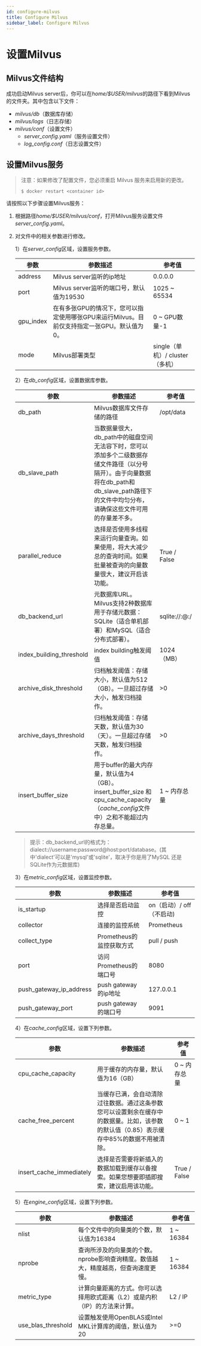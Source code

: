 ```yaml
---
id: configure-milvus
title: Configure Milvus
sidebar_label: Configure Milvus
---
```


# 设置Milvus

## Milvus文件结构
成功启动Milvus server后，你可以在*home/$USER/milvus*的路径下看到Milvus的文件夹。其中包含以下文件：

- *milvus/db*（数据库存储）
- *milvus/logs*（日志存储）
- *milvus/conf*（设置文件）
    - *server_config.yaml*（服务设置文件）
    - *log_config.conf*（日志设置文件）

## 设置Milvus服务

> 注意：如果修改了配置文件，您必须重启 Milvus 服务来启用新的更改。
>
> ```
> $ docker restart <container id>
> ```

请按照以下步骤设置Milvus服务：

1. 根据路径*home/$USER/milvus/conf*，打开Milvus服务设置文件*server_config.yaml*。

2. 对文件中的相关参数进行修改。

   1）在*server_config*区域，设置服务参数。

   | 参数            | 参数描述                          | 参考值            |
   |----------------|-----------------------------------|-------------------|
   | address        | Milvus server监听的ip地址          | 0.0.0.0           |
   | port           | Milvus server监听的端口号，默认值为19530 | 1025 ~ 65534 |
   | gpu_index      | 在有多张GPU的情况下，您可以指定使用哪张GPU来运行Milvus。目前仅支持指定一张GPU。默认值为0。 | 0 ~ GPU数量-1                |
   | mode           | Milvus部署类型                    | single（单机）/ cluster（多机）|

   2）在*db_config*区域，设置数据库参数。

   | 参数               | 参数描述                            | 参考值    |
   |-------------------|-------------------------------------|----------|
   | db_path           | Milvus数据库文件存储的路径            |    /opt/data     |
   | db_slave_path | 当数据量很大，db_path中的磁盘空间无法容下时，您可以添加多个二级数据存储文件路径（以分号隔开）。由于向量数据将在db_path和db_slave_path路径下的文件中均匀分布，请确保这些文件可用的存量差不多。 |  |
   | parallel_reduce | 选择是否使用多线程来运行向量查询。如果使用，将大大减少总的查询时间。如果批量被查询的向量数量很大，建议开启该功能。 | True / False |
   | db_backend_url    | 元数据库URL。Milvus支持2种数据库用于存储元数据：SQLite（适合单机部署）和MySQL（适合分布式部署）。 | sqlite://:@:/  |
   | index_building_threshold | index building触发阈值        |  1024（MB）  |
   | archive_disk_threshold | 归档触发阈值：存储大小，默认值为512（GB）。一旦超过存储大小，触发归档操作。 | >0 |
   | archive_days_threshold | 归档触发阈值：存储天数，默认值为30（天）。一旦超过存储天数，触发归档操作。 |  >0 |
   | insert_buffer_size | 用于buffer的最大内存量，默认值为4（GB）。insert_buffer_size 和cpu_cache_capacity（*cache_config*文件中）之和不能超过内存总量。 | 1 ~ 内存总量|

   > 提示：db_backend_url的格式为：dialect://username:password@host:port/database。(其中'dialect'可以是'mysql'或'sqlite'，取决于你是用了MySQL 还是SQLite作为元数据库)

   3）在*metric_config*区域，设置监控参数。

   | 参数               | 参数描述                            | 参考值    |
   |-------------------|-------------------------------------|----------|
   | is_startup        | 选择是否启动监控             | on（启动）/ off（不启动) |
   | collector         | 连接的监控系统               | Prometheus             |
   | collect_type      | Prometheus的监控获取方式     |   pull / push          |
   | port              | 访问Prometheus的端口号       | 8080                   |
   | push_gateway_ip_address | push gateway的ip地址   | 127.0.0.1             |
   | push_gateway_port       | push gateway的端口号   |  9091                 |

   4）在*cache_config*区域，设置下列参数。

   |  参数             | 参数描述                            | 参考值    |
   |-------------------|-------------------------------------|----------|
   | cpu_cache_capacity |用于缓存的内存量，默认值为16（GB）     |  0 ~ 内存总量 |
   | cache_free_percent |当缓存已满，会自动清除过往数据。通过这条参数您可以设置剩余在缓存中的数据量。比如，该参数的默认值（0.85）表示缓存中85%的数据不用被清除。 | 0 ~ 1 |
   | insert_cache_immediately |选择是否需要将新插入的数据加载到缓存以备搜索。如果您想要即插即搜索，建议启用该功能。 | True / False |

   5）在*engine_config*区域，设置下列参数。

   |  参数             | 参数描述                            | 参考值    |
   |-------------------|-------------------------------------|----------|
   | nlist | 每个文件中的向量类的个数，默认值为16384 | 1 ~ 16384 |
   | nprobe            |查询所涉及的向量类的个数。nprobe影响查询精度。数值越大，精度越高，但查询速度更慢。    |  1 ~ 16384 |
   | metric_type |计算向量距离的方式。你可以选择用欧式距离（L2）或是内积（IP）的方法来计算。 | L2 / IP |
   | use_blas_threshold |设置触发使用OpenBLAS或Intel MKL计算库的阈值，默认值为20 | >=0 |


